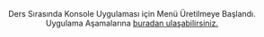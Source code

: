 <div align="center">
    Ders Sırasında Konsole Uygulaması için Menü Üretilmeye Başlandı. Uygulama Aşamalarına <a href="https://github.com/Ultrareflex8672/Console-Application">buradan ulaşabilirsiniz.</a>
</div>